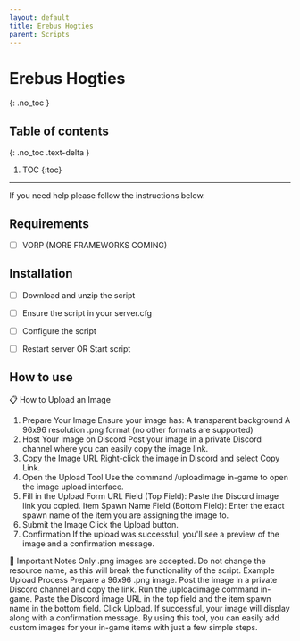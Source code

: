 ```yaml
---
layout: default
title: Erebus Hogties
parent: Scripts
---
```


# Erebus Hogties
{: .no_toc }

## Table of contents
{: .no_toc .text-delta }

1. TOC
{:toc}

---

If you need help please follow the instructions below.

## Requirements
- [ ] VORP (MORE FRAMEWORKS COMING)

## Installation
- [ ] Download and unzip the script
- [ ] Ensure the script in your server.cfg
- [ ] Configure the script
- [ ] Restart server OR Start script


## How to use


📋 How to Upload an Image
1. Prepare Your Image
Ensure your image has:
A transparent background
A 96x96 resolution
.png format (no other formats are supported)
2. Host Your Image on Discord
Post your image in a private Discord channel where you can easily copy the image link.
3. Copy the Image URL
Right-click the image in Discord and select Copy Link.
4. Open the Upload Tool
Use the command /uploadimage in-game to open the image upload interface.
5. Fill in the Upload Form
URL Field (Top Field): Paste the Discord image link you copied.
Item Spawn Name Field (Bottom Field): Enter the exact spawn name of the item you are assigning the image to.
6. Submit the Image
Click the Upload button.
7. Confirmation
If the upload was successful, you'll see a preview of the image and a confirmation message.



🚨 Important Notes
Only .png images are accepted.
Do not change the resource name, as this will break the functionality of the script.
Example Upload Process
Prepare a 96x96 .png image.
Post the image in a private Discord channel and copy the link.
Run the /uploadimage command in-game.
Paste the Discord image URL in the top field and the item spawn name in the bottom field.
Click Upload. If successful, your image will display along with a confirmation message.
By using this tool, you can easily add custom images for your in-game items with just a few simple steps.

